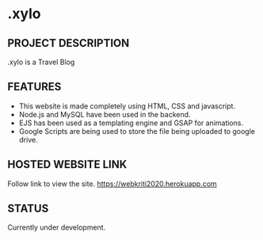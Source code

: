 # .xylo

## PROJECT DESCRIPTION

.xylo is a Travel Blog

## FEATURES

* This website is made completely using HTML, CSS and javascript.
* Node.js and MySQL have been used in the backend.
* EJS has been used as a templating engine and GSAP for animations.
* Google Scripts are being used to store the file being uploaded to google drive.

## HOSTED WEBSITE LINK

Follow link to view the site.
https://webkriti2020.herokuapp.com

## STATUS

Currently under development.
